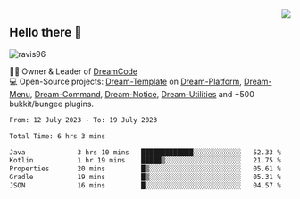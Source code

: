 <img align='right' src="https://github-readme-stats.vercel.app/api?username=Ravis96&show_icons=true">

## Hello there 👋
<p align="left"> <img src="https://komarev.com/ghpvc/?username=ravis96&label=Profile%20views&color=0e75b6&style=flat" alt="ravis96" /> </p>

👨‍💻 Owner & Leader of [DreamCode](https://github.com/DreamPoland) <br>
💻 Open-Source projects: [Dream-Template](https://github.com/DreamPoland/dream-template) on [Dream-Platform](https://github.com/DreamPoland/dream-platform), [Dream-Menu](https://github.com/DreamPoland/dream-menu), [Dream-Command](https://github.com/DreamPoland/dream-command), [Dream-Notice](https://github.com/DreamPoland/dream-notice), [Dream-Utilities](https://github.com/DreamPoland/dream-utilities) and +500 bukkit/bungee plugins.

<!--START_SECTION:waka-->

```txt
From: 12 July 2023 - To: 19 July 2023

Total Time: 6 hrs 3 mins

Java             3 hrs 10 mins   █████████████░░░░░░░░░░░░   52.33 %
Kotlin           1 hr 19 mins    █████▒░░░░░░░░░░░░░░░░░░░   21.75 %
Properties       20 mins         █▒░░░░░░░░░░░░░░░░░░░░░░░   05.61 %
Gradle           19 mins         █▒░░░░░░░░░░░░░░░░░░░░░░░   05.31 %
JSON             16 mins         █░░░░░░░░░░░░░░░░░░░░░░░░   04.57 %
```

<!--END_SECTION:waka-->
